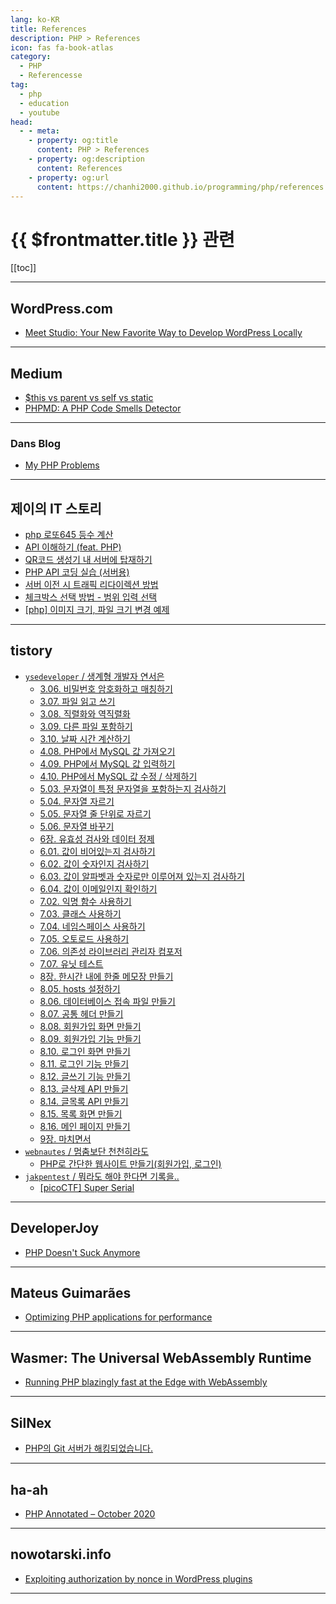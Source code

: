 ```yaml
---
lang: ko-KR
title: References
description: PHP > References
icon: fas fa-book-atlas
category: 
  - PHP
  - Referencesse
tag: 
  - php
  - education
  - youtube
head:
  - - meta:
    - property: og:title
      content: PHP > References
    - property: og:description
      content: References
    - property: og:url
      content: https://chanhi2000.github.io/programming/php/references.html
---
```


# {{ $frontmatter.title }} 관련

[[toc]]

---

## <FontIcon icon="fa-brands fa-wordpress"/>WordPress.com

- [Meet Studio: Your New Favorite Way to Develop WordPress Locally](https://wordpress.com/blog/2024/04/24/studio/)

---

## <FontIcon icon="fa-brands fa-medium"/>Medium

- [$this vs parent vs self vs static](https://medium.com/@erlandmuchasaj/this-vs-parent-vs-self-vs-static-2e1e89a42dca)
- [PHPMD: A PHP Code Smells Detector](https://mprtmma.medium.com/phpmd-a-php-code-smells-detector-d9c014d212a6)

---

### Dans Blog

- [My PHP Problems](https://www.dantleech.com/blog/2024/02/18/my-php-problems/)

---

## 제이의 IT 스토리

- [php 로또645 등수 계산](https://m.blog.naver.com/oralol/223401340442?)
- [API 이해하기 (feat. PHP)](https://m.blog.naver.com/oralol/223415862478?)
- [QR코드 생성기 내 서버에 탑재하기](https://m.blog.naver.com/oralol/223414704529)
- [PHP API 코딩 실습 (서버용)](https://m.blog.naver.com/oralol/223417581963)
- [서버 이전 시 트래픽 리다이렉션 방법](https://m.blog.naver.com/oralol/223435443197)
- [체크박스 선택 방법 - 범위 입력 선택](https://m.blog.naver.com/oralol/223435360550?)
- [\[php\] 이미지 크기, 파일 크기 변경 예제](https://m.blog.naver.com/oralol/223572314207)

---

## tistory

- [`ysedeveloper` / 생계형 개발자 연서은](https://ysedeveloper.tistory.com/m/)
  - [3.06. 비밀번호 암호화하고 매칭하기](https://ysedeveloper.tistory.com/m/entry/306-%EB%B9%84%EB%B0%80%EB%B2%88%ED%98%B8-%EC%95%94%ED%98%B8%ED%99%94%ED%95%98%EA%B3%A0-%EB%A7%A4%EC%B9%AD%ED%95%98%EA%B8%B0)
  - [3.07. 파일 읽고 쓰기](https://ysedeveloper.tistory.com/m/entry/307-%ED%8C%8C%EC%9D%BC-%EC%9D%BD%EA%B3%A0-%EC%93%B0%EA%B8%B0)
  - [3.08. 직렬화와 역직렬화](https://ysedeveloper.tistory.com/m/entry/308-%EC%A7%81%EB%A0%AC%ED%99%94%EC%99%80-%EC%97%AD%EC%A7%81%EB%A0%AC%ED%99%94)
  - [3.09. 다른 파일 포함하기](https://ysedeveloper.tistory.com/m/entry/309-%EB%8B%A4%EB%A5%B8-%ED%8C%8C%EC%9D%BC-%ED%8F%AC%ED%95%A8%ED%95%98%EA%B8%B0)
  - [3.10. 날짜 시간 계산하기](https://ysedeveloper.tistory.com/m/entry/310-%EB%82%A0%EC%A7%9C-%EC%8B%9C%EA%B0%84-%EA%B3%84%EC%82%B0%ED%95%98%EA%B8%B0)
  - [4.08. PHP에서 MySQL 값 가져오기](https://ysedeveloper.tistory.com/m/entry/408-PHP%EC%97%90%EC%84%9C-MySQL-%EA%B0%92-%EA%B0%80%EC%A0%B8%EC%98%A4%EA%B8%B0)
  - [4.09. PHP에서 MySQL 값 입력하기](https://ysedeveloper.tistory.com/m/entry/409-PHP%EC%97%90%EC%84%9C-MySQL-%EA%B0%92-%EC%9E%85%EB%A0%A5%ED%95%98%EA%B8%B0)
  - [4.10. PHP에서 MySQL 값 수정 / 삭제하기](https://ysedeveloper.tistory.com/m/entry/410-PHP%EC%97%90%EC%84%9C-MySQL-%EA%B0%92-%EC%88%98%EC%A0%95-%EC%82%AD%EC%A0%9C%ED%95%98%EA%B8%B0)
  - [5.03. 문자열이 특정 문자열을 포함하는지 검사하기](https://ysedeveloper.tistory.com/m/entry/503-%EB%AC%B8%EC%9E%90%EC%97%B4%EC%9D%B4-%ED%8A%B9%EC%A0%95-%EB%AC%B8%EC%9E%90%EC%97%B4%EC%9D%84-%ED%8F%AC%ED%95%A8%ED%95%98%EB%8A%94%EC%A7%80-%EA%B2%80%EC%82%AC%ED%95%98%EA%B8%B0)
  - [5.04. 문자열 자르기](https://ysedeveloper.tistory.com/m/entry/504-%EB%AC%B8%EC%9E%90%EC%97%B4-%EC%9E%90%EB%A5%B4%EA%B8%B0)
  - [5.05. 문자열 줄 단위로 자르기](https://ysedeveloper.tistory.com/m/entry/505-%EB%AC%B8%EC%9E%90%EC%97%B4-%EC%A4%84-%EB%8B%A8%EC%9C%84%EB%A1%9C-%EC%9E%90%EB%A5%B4%EA%B8%B0)
  - [5.06. 문자열 바꾸기](https://ysedeveloper.tistory.com/m/entry/506-%EB%AC%B8%EC%9E%90%EC%97%B4-%EB%B0%94%EA%BE%B8%EA%B8%B0)
  - [6장. 유효성 검사와 데이터 정제](https://ysedeveloper.tistory.com/m/entry/6%EC%9E%A5-%EC%9C%A0%ED%9A%A8%EC%84%B1-%EA%B2%80%EC%82%AC%EC%99%80-%EB%8D%B0%EC%9D%B4%ED%84%B0-%EC%A0%95%EC%A0%9C)
  - [6.01. 값이 비어있는지 검사하기](https://ysedeveloper.tistory.com/m/entry/601-%EA%B0%92%EC%9D%B4-%EB%B9%84%EC%96%B4%EC%9E%88%EB%8A%94%EC%A7%80-%EA%B2%80%EC%82%AC%ED%95%98%EA%B8%B0)
  - [6.02. 값이 숫자인지 검사하기](https://ysedeveloper.tistory.com/m/entry/602-%EA%B0%92%EC%9D%B4-%EC%88%AB%EC%9E%90%EC%9D%B8%EC%A7%80-%EA%B2%80%EC%82%AC%ED%95%98%EA%B8%B0)
  - [6.03. 값이 알파벳과 숫자로만 이루어져 있는지 검사하기](https://ysedeveloper.tistory.com/m/entry/603-%EA%B0%92%EC%9D%B4-%EC%95%8C%ED%8C%8C%EB%B2%B3%EA%B3%BC-%EC%88%AB%EC%9E%90%EB%A1%9C%EB%A7%8C-%EC%9D%B4%EB%A3%A8%EC%96%B4%EC%A0%B8-%EC%9E%88%EB%8A%94%EC%A7%80-%EA%B2%80%EC%82%AC%ED%95%98%EA%B8%B0)
  - [6.04. 값이 이메일인지 확인하기](https://ysedeveloper.tistory.com/m/entry/604-%EA%B0%92%EC%9D%B4-%EC%9D%B4%EB%A9%94%EC%9D%BC%EC%9D%B8%EC%A7%80-%ED%99%95%EC%9D%B8%ED%95%98%EA%B8%B0)
  - [7.02. 익명 함수 사용하기](https://ysedeveloper.tistory.com/m/entry/702-%EC%9D%B5%EB%AA%85-%ED%95%A8%EC%88%98-%EC%82%AC%EC%9A%A9%ED%95%98%EA%B8%B0)
  - [7.03. 클래스 사용하기](https://ysedeveloper.tistory.com/m/entry/703-%ED%81%B4%EB%9E%98%EC%8A%A4-%EC%82%AC%EC%9A%A9%ED%95%98%EA%B8%B0)
  - [7.04. 네임스페이스 사용하기](https://ysedeveloper.tistory.com/m/entry/704-%EB%84%A4%EC%9E%84%EC%8A%A4%ED%8E%98%EC%9D%B4%EC%8A%A4-%EC%82%AC%EC%9A%A9%ED%95%98%EA%B8%B0)
  - [7.05. 오토로드 사용하기](https://ysedeveloper.tistory.com/m/entry/705-%EC%98%A4%ED%86%A0%EB%A1%9C%EB%93%9C-%EC%82%AC%EC%9A%A9%ED%95%98%EA%B8%B0)
  - [7.06. 의존성 라이브러리 관리자 컴포저](https://ysedeveloper.tistory.com/m/entry/706-%EC%9D%98%EC%A1%B4%EC%84%B1-%EB%9D%BC%EC%9D%B4%EB%B8%8C%EB%9F%AC%EB%A6%AC-%EA%B4%80%EB%A6%AC%EC%9E%90-%EC%BB%B4%ED%8F%AC%EC%A0%80)
  - [7.07. 유닛 테스트](https://ysedeveloper.tistory.com/m/entry/707-%EC%9C%A0%EB%8B%9B-%ED%85%8C%EC%8A%A4%ED%8A%B8)
  - [8장. 한시간 내에 한줄 메모장 만들기](https://ysedeveloper.tistory.com/m/entry/8%EC%9E%A5-%ED%95%9C%EC%8B%9C%EA%B0%84-%EB%82%B4%EC%97%90-%ED%95%9C%EC%A4%84-%EB%A9%94%EB%AA%A8%EC%9E%A5-%EB%A7%8C%EB%93%A4%EA%B8%B0)
  - [8.05. hosts 설정하기](https://ysedeveloper.tistory.com/m/entry/805-hosts-%EC%84%A4%EC%A0%95%ED%95%98%EA%B8%B0)
  - [8.06. 데이터베이스 접속 파일 만들기](https://ysedeveloper.tistory.com/m/entry/806-%EB%8D%B0%EC%9D%B4%ED%84%B0%EB%B2%A0%EC%9D%B4%EC%8A%A4-%EC%A0%91%EC%86%8D-%ED%8C%8C%EC%9D%BC-%EB%A7%8C%EB%93%A4%EA%B8%B0)
  - [8.07. 공통 헤더 만들기](https://ysedeveloper.tistory.com/m/entry/807-%EA%B3%B5%ED%86%B5-%ED%97%A4%EB%8D%94-%EB%A7%8C%EB%93%A4%EA%B8%B0)
  - [8.08. 회원가입 화면 만들기](https://ysedeveloper.tistory.com/m/entry/808-%ED%9A%8C%EC%9B%90%EA%B0%80%EC%9E%85-%ED%99%94%EB%A9%B4-%EB%A7%8C%EB%93%A4%EA%B8%B0)
  - [8.09. 회원가입 기능 만들기](https://ysedeveloper.tistory.com/m/entry/809-%ED%9A%8C%EC%9B%90%EA%B0%80%EC%9E%85-%EA%B8%B0%EB%8A%A5-%EB%A7%8C%EB%93%A4%EA%B8%B0)
  - [8.10. 로그인 화면 만들기](https://ysedeveloper.tistory.com/m/entry/810-%EB%A1%9C%EA%B7%B8%EC%9D%B8-%ED%99%94%EB%A9%B4-%EB%A7%8C%EB%93%A4%EA%B8%B0)
  - [8.11. 로그인 기능 만들기](https://ysedeveloper.tistory.com/m/entry/811-%EB%A1%9C%EA%B7%B8%EC%9D%B8-%EA%B8%B0%EB%8A%A5-%EB%A7%8C%EB%93%A4%EA%B8%B0)
  - [8.12. 글쓰기 기능 만들기](https://ysedeveloper.tistory.com/m/entry/812-%EA%B8%80%EC%93%B0%EA%B8%B0-%EA%B8%B0%EB%8A%A5-%EB%A7%8C%EB%93%A4%EA%B8%B0)
  - [8.13. 글삭제 API 만들기](https://ysedeveloper.tistory.com/m/entry/813-%EA%B8%80%EC%82%AD%EC%A0%9C-API-%EB%A7%8C%EB%93%A4%EA%B8%B0)
  - [8.14. 글목록 API 만들기](https://ysedeveloper.tistory.com/m/entry/814-%EA%B8%80%EB%AA%A9%EB%A1%9D-API-%EB%A7%8C%EB%93%A4%EA%B8%B0)
  - [8.15. 목록 화면 만들기](https://ysedeveloper.tistory.com/m/entry/815-%EB%AA%A9%EB%A1%9D-%ED%99%94%EB%A9%B4-%EB%A7%8C%EB%93%A4%EA%B8%B0)
  - [8.16. 메인 페이지 만들기](https://ysedeveloper.tistory.com/m/entry/816-%EB%A9%94%EC%9D%B8-%ED%8E%98%EC%9D%B4%EC%A7%80-%EB%A7%8C%EB%93%A4%EA%B8%B0)
  - [9장. 마치면서](https://ysedeveloper.tistory.com/m/entry/9%EC%9E%A5-%EB%A7%88%EC%B9%98%EB%A9%B4%EC%84%9C)
  <!-- END: ysedeveloper -->
- [`webnautes` / 멈춤보단 천천히라도](https://webnautes.tistory.com/m/)
  - [PHP로 간단한 웹사이트 만들기(회원가입, 로그인)](https://webnautes.tistory.com/m/1989)
  <!-- END: webnautes -->
- [`jakpentest` / 뭐라도 해야 한다면 기록을..](https://jakpentest.tistory.com/m/)
  - [\[picoCTF\] Super Serial](https://jakpentest.tistory.com/m/entry/picoCTF-Super-Serial)
  <!-- END: jakpentest -->
<!-- END: tistory.com -->

---

## DeveloperJoy

- [PHP Doesn't Suck Anymore](https://developerjoy.co/blog/php-doesnt-suck-anymore)

---

## Mateus Guimarães

- [Optimizing PHP applications for performance](https://mateusguimaraes.com/posts/optimizing-php-applications-for-performance)

---

## Wasmer: The Universal WebAssembly Runtime

- [Running PHP blazingly fast at the Edge with WebAssembly](https://wasmer.io/posts/running-php-blazingly-fast-at-the-edge-with-wasm)

---

## SilNex

- [PHP의 Git 서버가 해킹되었습니다.](https://silnex.github.io/blog/php-supply-chain-attacked)

---

## ha-ah

- [PHP Annotated – October 2020](https://haah.kr/2020/10/24/php-annotated-october-2020/?)

---

## nowotarski.info

- [Exploiting authorization by nonce in WordPress plugins](https://nowotarski.info/wordpress-nonce-authorization/)

---

<TagLinks />